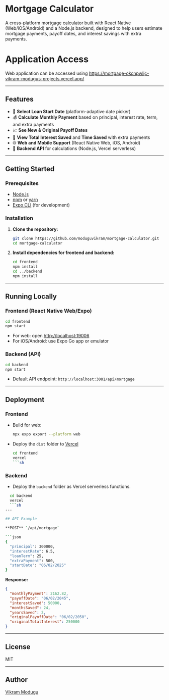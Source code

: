 # Mortgage Calculator

A cross-platform mortgage calculator built with React Native (Web/iOS/Android) and a Node.js backend, designed to help users estimate mortgage payments, payoff dates, and interest savings with extra payments.

# Application Access

Web application can be accessed using https://mortgage-okcnpwljc-vikram-modugus-projects.vercel.app/

---

## Features

- 📅 **Select Loan Start Date** (platform-adaptive date picker)
- 💰 **Calculate Monthly Payment** based on principal, interest rate, term, and extra payments
- 📈 **See New & Original Payoff Dates**
- 💸 **View Total Interest Saved** and **Time Saved** with extra payments
- 🌐 **Web and Mobile Support** (React Native Web, iOS, Android)
- 🔗 **Backend API** for calculations (Node.js, Vercel serverless)

---

## Getting Started

### Prerequisites

- [Node.js](https://nodejs.org/)
- [npm](https://www.npmjs.com/) or [yarn](https://yarnpkg.com/)
- [Expo CLI](https://docs.expo.dev/get-started/installation/) (for development)

### Installation

1. **Clone the repository:**
   ```sh
   git clone https://github.com/moduguvikram/mortgage-calculator.git
   cd mortgage-calculator
   ```

2. **Install dependencies for frontend and backend:**
   ```sh
   cd frontend
   npm install
   cd ../backend
   npm install
   ```

---

## Running Locally

### Frontend (React Native Web/Expo)

```sh
cd frontend
npm start
```
- For web: open [http://localhost:19006](http://localhost:19006)
- For iOS/Android: use Expo Go app or emulator

### Backend (API)

```sh
cd backend
npm start
```
- Default API endpoint: `http://localhost:3001/api/mortgage`

---

## Deployment

### Frontend

- Build for web:
  ```sh
  npx expo export --platform web
  ```
- Deploy the `dist` folder to [Vercel](https://vercel.com/)
  ```sh
  cd frontend
  vercel
  ```sh  

### Backend

- Deploy the `backend` folder as Vercel serverless functions.
```sh
  cd backend
  vercel
  ```sh
---

## API Example

**POST** `/api/mortgage`

```json
{
  "principal": 300000,
  "interestRate": 6.5,
  "loanTerm": 25,
  "extraPayment": 500,
  "startDate": "06/02/2025"
}
```

**Response:**
```json
{
  "monthlyPayment": 2162.82,
  "payoffDate": "06/02/2045",
  "interestSaved": 50000,
  "monthsSaved": 24,
  "yearsSaved": 2,
  "originalPayoffDate": "06/02/2050",
  "originalTotalInterest": 250000
}
```

---

## License

MIT

---

## Author

[Vikram Modugu](https://github.com/moduguvikram)
